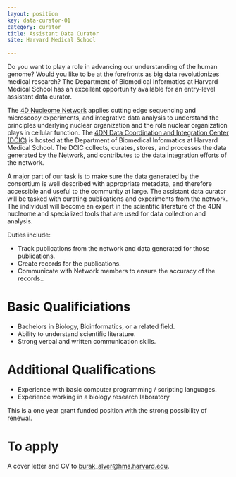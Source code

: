 ```yaml
---
layout: position
key: data-curator-01
category: curator
title: Assistant Data Curator
site: Harvard Medical School 
             
---
```

Do you want to play a role in advancing our understanding of the human genome? Would you like to be at the forefronts as big data revolutionizes medical research? The Department of Biomedical Informatics at Harvard Medical School has an excellent opportunity available for an entry-level assistant data curator. 

The [4D Nucleome Network](http://www.4dnucleome.org)  applies cutting edge sequencing and microscopy experiments, and integrative data analysis to understand the principles underlying nuclear organization and the role nuclear organization plays in cellular function. The [4DN Data Coordination and Integration Center (DCIC)](http://dcic.4dnucleome.org) is hosted at the Department of Biomedical Informatics at Harvard Medical School. The DCIC collects, curates, stores, and processes the data generated by the Network, and contributes to the data integration efforts of the network.
 
A major part of our task is to make sure the data generated by the consortium is well described with appropriate metadata, and therefore accessible and useful to the community at large. The assistant data curator will be tasked with curating publications and experiments from the network. The individual will become an expert in the scientific literature of the 4DN nucleome and specialized tools that are used for data collection and analysis.

Duties include:
- Track publications from the network and data generated for those publications.
- Create records for the publications.
- Communicate with Network members to ensure the accuracy of the records..

# Basic Qualificiations
- Bachelors in Biology, Bioinformatics, or a related field.
- Ability to understand scientific literature.
- Strong verbal and written communication skills.

# Additional Qualifications
- Experience with basic computer programming / scripting languages.
- Experience working in a biology research laboratory

This is a one year grant funded position with the strong possibility of renewal.

# To apply
A cover letter and CV to [burak_alver@hms.harvard.edu](mailto:burak_alver@hms.harvard.edu).
